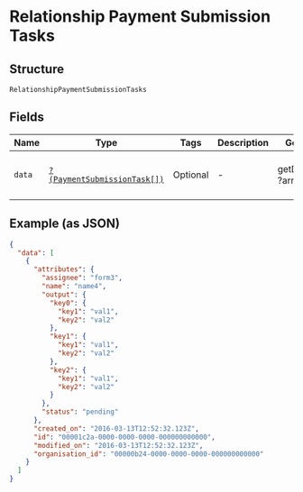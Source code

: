 
# Relationship Payment Submission Tasks

## Structure

`RelationshipPaymentSubmissionTasks`

## Fields

| Name | Type | Tags | Description | Getter | Setter |
|  --- | --- | --- | --- | --- | --- |
| `data` | [`?(PaymentSubmissionTask[])`](../../doc/models/payment-submission-task.md) | Optional | - | getData(): ?array | setData(?array data): void |

## Example (as JSON)

```json
{
  "data": [
    {
      "attributes": {
        "assignee": "form3",
        "name": "name4",
        "output": {
          "key0": {
            "key1": "val1",
            "key2": "val2"
          },
          "key1": {
            "key1": "val1",
            "key2": "val2"
          },
          "key2": {
            "key1": "val1",
            "key2": "val2"
          }
        },
        "status": "pending"
      },
      "created_on": "2016-03-13T12:52:32.123Z",
      "id": "00001c2a-0000-0000-0000-000000000000",
      "modified_on": "2016-03-13T12:52:32.123Z",
      "organisation_id": "00000b24-0000-0000-0000-000000000000"
    }
  ]
}
```

